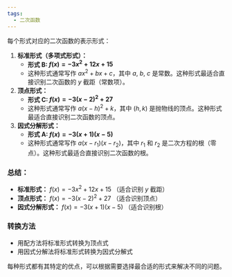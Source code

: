 ```yaml
---
tags:
  - 二次函数
---
```


每个形式对应的二次函数的表示形式：
1. **标准形式（多项式形式）：**
   - **形式 B: $f(x) = -3x^2 + 12x + 15$**
   - 这种形式通常写作 $ax^2 + bx + c$，其中 $a$, $b$, $c$ 是常数。这种形式最适合直接识别二次函数的 $y$ 截距（常数项）。
2. **顶点形式：**
   - **形式 C: $f(x) = -3(x - 2)^2 + 27$**
   - 这种形式通常写作 $a(x - h)^2 + k$，其中 $(h, k)$ 是抛物线的顶点。这种形式最适合直接识别二次函数的顶点。
3. **因式分解形式：**
   - **形式 A: $f(x) = -3(x + 1)(x - 5)$**
   - 这种形式通常写作 $a(x - r_1)(x - r_2)$，其中 $r_1$ 和 $r_2$ 是二次方程的根（零点）。这种形式最适合直接识别二次函数的根。
### 总结：
- **标准形式：** $f(x) = -3x^2 + 12x + 15$ （适合识别 $y$ 截距）
- **顶点形式：** $f(x) = -3(x - 2)^2 + 27$ （适合识别顶点）
- **因式分解形式：** $f(x) = -3(x + 1)(x - 5)$ （适合识别根）
### 转换方法
- 用配方法将标准形式转换为顶点式
- 用因式分解法将标准形式转换为因式分解式

每种形式都有其特定的优点，可以根据需要选择最合适的形式来解决不同的问题。